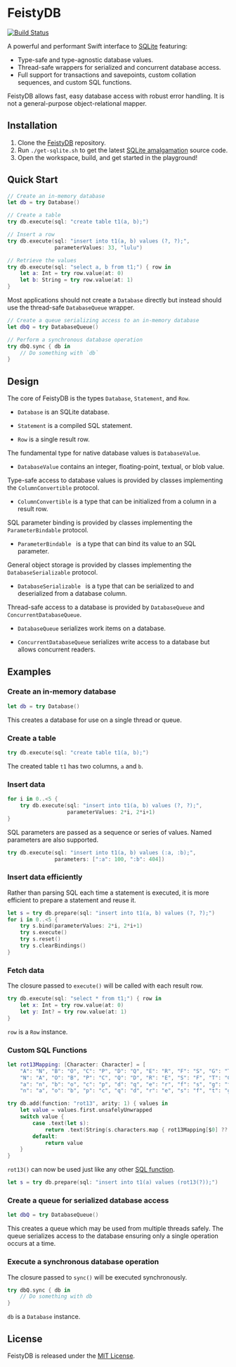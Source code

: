 # FeistyDB

[![Build Status](https://travis-ci.org/feistydog/FeistyDB.svg?branch=master)](https://travis-ci.org/feistydog/FeistyDB)

A powerful and performant Swift interface to [SQLite](https://sqlite.org) featuring:

- Type-safe and type-agnostic database values.
- Thread-safe wrappers for serialized and concurrent database access.
-  Full support for transactions and savepoints, custom collation sequences, and custom SQL functions.


FeistyDB allows fast, easy database access with robust error handling.  It is not a general-purpose object-relational mapper.

## Installation

1. Clone the [FeistyDB](https://github.com/feistydog/FeistyDB) repository.
2. Run `./get-sqlite.sh` to get the latest [SQLite amalgamation](https://sqlite.org/amalgamation.html) source code.
3. Open the workspace, build, and get started in the playground!

## Quick Start

```swift
// Create an in-memory database
let db = try Database()

// Create a table
try db.execute(sql: "create table t1(a, b);")

// Insert a row
try db.execute(sql: "insert into t1(a, b) values (?, ?);", 
               parameterValues: 33, "lulu")

// Retrieve the values
try db.execute(sql: "select a, b from t1;") { row in
    let a: Int = try row.value(at: 0)
    let b: String = try row.value(at: 1)
}
```

Most applications should not create a `Database` directly but instead should use the thread-safe `DatabaseQueue` wrapper.

```swift
// Create a queue serializing access to an in-memory database
let dbQ = try DatabaseQueue()

// Perform a synchronous database operation
try dbQ.sync { db in
    // Do something with `db`
}
```

## Design

The core of FeistyDB is the types `Database`, `Statement`, and `Row`.

- `Database` is an SQLite database.

- `Statement` is a compiled SQL statement.

- `Row` is a single result row.

The fundamental type for native database values is `DatabaseValue`.

- `DatabaseValue` contains an integer, floating-point, textual, or blob value.

Type-safe access to database values is provided by classes implementing the `ColumnConvertible` protocol.

- `ColumnConvertible` is a type that can be initialized from a column in a result row.

SQL parameter binding is provided by classes implementing the `ParameterBindable` protocol.

- `ParameterBindable ` is a type that can bind its value to an SQL parameter.

General object storage is provided by classes implementing the `DatabaseSerializable` protocol.

- `DatabaseSerializable ` is a type that can be serialized to and deserialized from a database column.

Thread-safe access to a database is provided by `DatabaseQueue` and `ConcurrentDatabaseQueue`.

- `DatabaseQueue` serializes work items on a database.

- `ConcurrentDatabaseQueue` serializes write access to a database but allows concurrent readers.

## Examples

### Create an in-memory database

```swift
let db = try Database()
```

This creates a database for use on a single thread or queue.

### Create a table

```swift
try db.execute(sql: "create table t1(a, b);")
```

The created table `t1` has two columns, `a` and `b`.

### Insert data

```swift
for i in 0..<5 {
    try db.execute(sql: "insert into t1(a, b) values (?, ?);",
                   parameterValues: 2*i, 2*i+1)
}
```
SQL parameters are passed as a sequence or series of values.  Named parameters are also supported.

```swift
try db.execute(sql: "insert into t1(a, b) values (:a, :b);",
               parameters: [":a": 100, ":b": 404])
```

### Insert data efficiently

Rather than parsing SQL each time a statement is executed, it is more efficient to prepare a statement and reuse it.

```swift
let s = try db.prepare(sql: "insert into t1(a, b) values (?, ?);")
for i in 0..<5 {
    try s.bind(parameterValues: 2*i, 2*i+1)
    try s.execute()
    try s.reset()
    try s.clearBindings()
}
```

### Fetch data

The closure passed to `execute()` will be called with each result row.

```swift
try db.execute(sql: "select * from t1;") { row in
    let x: Int = try row.value(at: 0)
    let y: Int? = try row.value(at: 1)
}
```

`row` is a `Row` instance.

### Custom SQL Functions

```swift
let rot13Mapping: [Character: Character] = [
    "A": "N", "B": "O", "C": "P", "D": "Q", "E": "R", "F": "S", "G": "T", "H": "U", "I": "V", "J": "W", "K": "X", "L": "Y", "M": "Z",
    "N": "A", "O": "B", "P": "C", "Q": "D", "R": "E", "S": "F", "T": "G", "U": "H", "V": "I", "W": "J", "X": "K", "Y": "L", "Z": "M",
    "a": "n", "b": "o", "c": "p", "d": "q", "e": "r", "f": "s", "g": "t", "h": "u", "i": "v", "j": "w", "k": "x", "l": "y", "m": "z",
    "n": "a", "o": "b", "p": "c", "q": "d", "r": "e", "s": "f", "t": "g", "u": "h", "v": "i", "w": "j", "x": "k", "y": "l", "z": "m"]

try db.add(function: "rot13", arity: 1) { values in
    let value = values.first.unsafelyUnwrapped
    switch value {
        case .text(let s):
            return .text(String(s.characters.map { rot13Mapping[$0] ?? $0 }))
        default:
            return value
    }
}
```

`rot13()` can now be used just like any other [SQL function](https://www.sqlite.org/lang_corefunc.html).

```swift
let s = try db.prepare(sql: "insert into t1(a) values (rot13(?));")
```

### Create a queue for serialized database access

```swift
let dbQ = try DatabaseQueue()
```

This creates a queue which may be used from multiple threads safely.  The queue serializes access to the database ensuring only a single operation occurs at a time.

### Execute a synchronous database operation

The closure passed to `sync()` will be executed synchronously.

```swift
try dbQ.sync { db in
    // Do something with db
}
```

`db` is a `Database` instance.

## License

FeistyDB is released under the [MIT License](https://github.com/feistydog/FeistyDB/blob/master/LICENSE.txt).
